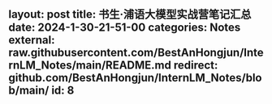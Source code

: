 layout: post
title:  书生·浦语大模型实战营笔记汇总
date:   2024-1-30-21-51-00
categories: Notes
external: raw.githubusercontent.com/BestAnHongjun/InternLM_Notes/main/README.md
redirect: github.com/BestAnHongjun/InternLM_Notes/blob/main/
id: 8
------
